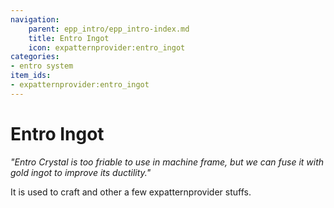 ```yaml
---
navigation:
    parent: epp_intro/epp_intro-index.md
    title: Entro Ingot
    icon: expatternprovider:entro_ingot
categories:
- entro system
item_ids:
- expatternprovider:entro_ingot
---
```


# Entro Ingot

<Row>
<ItemImage id="expatternprovider:entro_ingot" scale="4"></ItemImage>
</Row>

*"Entro Crystal is too friable to use in machine frame, but we can fuse it with gold ingot to improve its ductility."*

It is used to craft <ItemLink id="expatternprovider:machine_frame" /> and other a few expatternprovider stuffs.
